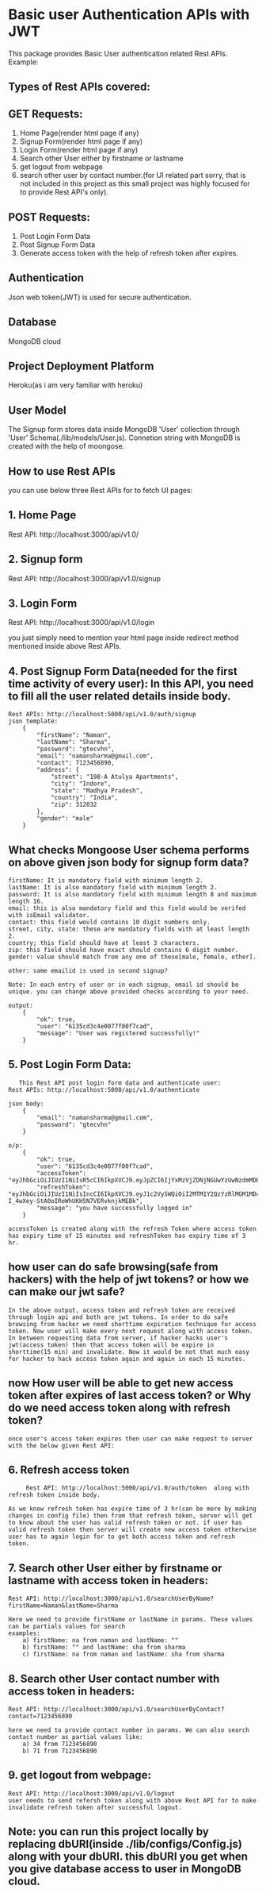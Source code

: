 # Basic user Authentication APIs with JWT
This package provides Basic User authentication related Rest APIs. Example:

## Types of Rest APIs covered:

## GET Requests: 
1. Home Page(render html page if any)
2. Signup Form(render html page if any)
3. Login Form(render html page if any) 
4. Search other User either by firstname or lastname
5. get logout from webpage
6. search other user by contact number.(for UI related part sorry, that is not included in this project as this small project was highly focused for to provide Rest API's only).

## POST Requests: 
1. Post Login Form Data 
2. Post Signup Form Data 
3. Generate access token with the help of refresh token after expires.

## Authentication
Json web token(JWT) is used for secure authentication.

## Database 
MongoDB cloud

## Project Deployment Platform
Heroku(as i am very familiar with heroku)

## User Model
The Signup form stores data inside MongoDB 'User' collection through 'User' Schema(./lib/models/User.js). Connetion string with MongoDB is created with the help of moongose.

## How to use Rest APIs
you can use below three Rest APIs for to fetch UI pages:
## 1. Home Page            
Rest API: http://localhost:3000/api/v1.0/
## 2. Signup form          
Rest API: http://localhost:3000/api/v1.0/signup
## 3. Login Form           
Rest API: http://localhost:3000/api/v1.0/login

you just simply need to mention your html page inside redirect method mentioned inside above Rest APIs.

## 4. Post Signup Form Data(needed for the first time activity of every user): In this API, you need to fill all the user related details inside body.
 	Rest APIs: http://localhost:5000/api/v1.0/auth/signup
	json template:
		{
		    "firstName": "Naman",
		    "lastName": "Sharma",
		    "password": "gtecvhn", 
		    "email": "namansharma@gmail.com", 
		    "contact": 7123456890,
		    "address": {
			    "street": "198-A Atulya Apartments",
			    "city": "Indore",
			    "state": "Madhya Pradesh", 
			    "country": "India",
			    "zip": 312032
		    }, 
		    "gender": "male"
		}

## What checks Mongoose User schema performs on above given json body for signup form data?
	
	firstName: It is mandatory field with minimum length 2.
	lastName: It is also mandatory field with minimum length 2.
	password: It is also mandatory field with minimum length 8 and maximum length 16.
	email: this is also mandatory field and this field would be verifed with isEmail validator.
	contact: this field would contains 10 digit numbers only.
	street, city, state: these are mandatory fields with at least length 2.
	country; this field should have at least 3 characters.
	zip: this field should have exact should contains 6 digit number.
	gender: value should match from any one of these[male, female, other].
	
	other: same emailid is used in second signup?

	Note: In each entry of user or in each signup, email id should be unique. you can change above provided checks according to your need.

	output:
		{
		    "ok": true,
		    "user": "6135cd3c4e0077f00f7cad",
		    "message": "User was registered successfully!"
		}

## 5. Post Login Form Data: 
       This Rest API post login form data and authenticate user:
	Rest APIs: http://localhost:5000/api/v1.0/authenticate

	json body:
		{
		    "email": "namansharma@gmail.com",
		    "password": "gtecvhn"
		}

	o/p:
		{
		    "ok": true,
		    "user": "6135cd3c4e0077f00f7cad",
		    "accessToken": "eyJhbGciOiJIUzI1NiIsR5cCI6IkpXVCJ9.eyJpZCI6IjYxMzVjZDNjNGUwYzUwNzdmMDBmN2NhZCIsImlhdCI6MTYzMDkxNTkxMiwiZXhwIjoxNjMwOTE2ODEyfQ.4K_g4eFU5PA7biDQUq_V2XNyFqe1hgPXPXSGmm522sU",
		    "refreshToken": "eyJhbGciOiJIUzI1NiIsIncCI6IkpXVCJ9.eyJ1c2VySWQiOiI2MTM1Y2QzYzRlMGM1MDc3ZjAwZjdjYWQiLCJpYXQiOjE2MzA5MTU5MTIsImV4cCI6MTY0MTcxNTkxMn0.wxv172-I_4wXey-StA0oIReWhUKH5N7VERvknjkMEBk",
		    "message": "you have successfully logged in"
		}

	accessToken is created along with the refresh Token where access token has expiry time of 15 minutes and refreshToken has expiry time of 3 hr.

## how user can do safe browsing(safe from hackers) with the help of jwt tokens? or how we can make our jwt safe?
	In the above output, access token and refresh token are received through login api and both are jwt tokens. In order to do safe browsing from hacker we need shorttime expiration technique for access token. Now user will make every next request along with access token. In between requesting data from server, if hacker hacks user's jwt(access token) then that access token will be expire in shorttime(15 min) and invalidate. Now it would be not that much easy for hacker to hack access token again and again in each 15 minutes.

## now How user will be able to get new access token after expires of last access token? or Why do we need access token along with refresh token? 
	once user's access token expires then user can make request to server with the below given Rest API:
## 6.	Refresh access token
         Rest API: http://localhost:5000/api/v1.0/auth/token  along with refresh token inside body.

	As we know refresh token has expire time of 3 hr(can be more by making changes in config file) then from that refresh token, server will get to know about the user has valid refresh token or not. if user has valid refresh token then server will create new access token otherwise user has to again login for to get both access token and refresh token.

## 7. Search other User either by firstname or lastname with access token in headers:

	Rest API: http://localhost:3000/api/v1.0/searchUserByName?firstName=Naman&lastName=Sharma

	Here we need to provide firstName or lastName in params. These values can be partials values for search 
	examples:
		a) firstName: na from naman and lastName: ""
		b) firstName: "" and lastName: sha from sharma
		c) firstName: na from naman and lastName: sha from sharma

## 8. Search other User contact number with access token in headers:
	Rest API: http://localhost:3000/api/v1.0/searchUserByContact?contact=7123456890

	here we need to provide contact number in params. We can also search contact number as partial values like:
		a) 34 from 7123456890
		b) 71 from 7123456890


## 9. get logout from webpage:
	Rest API: http://localhost:3000/api/v1.0/logout
	user needs to send refersh token along with above Rest API for to make invalidate refresh token after successful logout.


## Note: you can run this project locally by replacing dbURI(inside ./lib/configs/Config.js) along with your dbURI. this dbURI you get when you give database access to user in MongoDB cloud.












